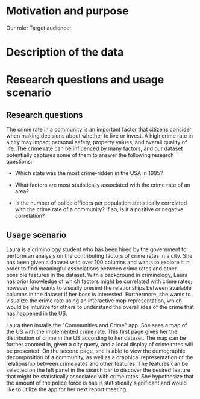 # Motivation and purpose

Our role: 
Target audience: 


# Description of the data

# Research questions and usage scenario

## Research questions

The crime rate in a community is an important factor that citizens consider when making decisions about whether to live or invest. A high crime rate in a city may impact personal safety, property values, and overall quality of life. The crime rate can be influenced by many factors, and our dataset potentially captures some of them to answer the following research questions:

- Which state was the most crime-ridden in the USA in 1995?

- What factors are most statistically associated with the crime rate of an area?

- Is the number of police officers per population statistically correlated with the crime rate of a community? If so, is it a positive or negative correlation?

## Usage scenario

Laura is a criminology student who has been hired by the government to perform an analysis on the contributing factors of crime rates in a city. She has been given a dataset with over 100 columns and wants to explore it in order to find meaningful associations between crime rates and other possible features in the dataset. With a background in criminology, Laura has prior knowledge of which factors might be correlated with crime rates; however, she wants to visually present the relationships between available columns in the dataset if her boss is interested. Furthermore, she wants to visualize the crime rate using an interactive map representation, which would be intuitive for others to understand the overall idea of the crime that has happened in the US.

Laura then installs the "Communities and Crime" app. She sees a map of the US with the implemented crime rate. This first page gives her the distribution of crime in the US according to her dataset. The map can be further zoomed in, given a city query, and a local display of crime rates will be presented. On the second page, she is able to view the demographic decomposition of a community, as well as a graphical representation of the relationship between crime rates and other features. The features can be selected on the left panel in the search bar to discover the desired feature that might be statistically associated with crime rates. She hypothesize that the amount of the police force is has is statistically significant and would like to utilize the app for her next report meeting.
